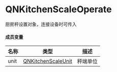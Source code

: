 # QNKitchenScaleOperate

厨房秤设置对象，连接设备时可传入

#### 成员变量

| 名称   | 类型                                                      | 描述   |
|------|---------------------------------------------------------|------|
| unit | [QNKitchenScaleUnit](../Constant/QNKitchenScaleUnit.md) | 秤端单位 |